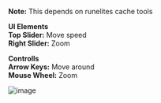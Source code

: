 **Note:** This depends on runelites cache tools

**UI Elements**<br />
**Top Slider:** Move speed<br />
**Right Slider:** Zoom

**Controlls**<br />
**Arrow Keys:** Move around<br />
**Mouse Wheel:** Zoom

![image](https://github.com/user-attachments/assets/9c93ee6a-8f05-4a3c-b632-9645ee4338a1)

